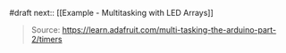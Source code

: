 #draft 
next:: [[Example - Multitasking with LED Arrays]]

> Source: https://learn.adafruit.com/multi-tasking-the-arduino-part-2/timers